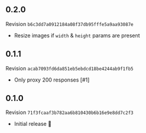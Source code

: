## 0.2.0
Revision `b6c3dd7a0912184a08f37db95fffe5a9aa93087e`
- Resize images if `width` & `height` params are present

## 0.1.1
Revision `acab7093fd6da851eb5ebdcd18be4244ab9f1fb5`
- Only proxy 200 responses [#1]

## 0.1.0
Revision `71f3fcaaf3b782aa6b810430b6b16e9e8dd7c2f3`

- Initial release :star2:
